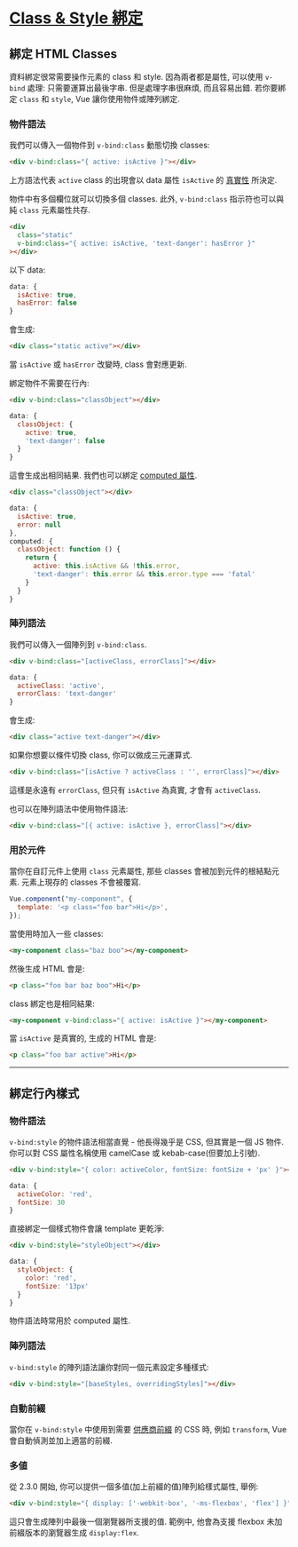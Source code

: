 # [Class & Style 綁定](https://vuejs.org/v2/guide/class-and-style.html)

## 綁定 HTML Classes

資料綁定很常需要操作元素的 class 和 style. 因為兩者都是屬性, 可以使用 `v-bind` 處理: 只需要運算出最後字串. 但是處理字串很麻煩, 而且容易出錯. 若你要綁定 `class` 和 `style`, Vue 讓你使用物件或陣列綁定.

### 物件語法

我們可以傳入一個物件到 `v-bind:class` 動態切換 classes:

```html
<div v-bind:class="{ active: isActive }"></div>
```

上方語法代表 `active` class 的出現會以 data 屬性 `isActive` 的 [真實性](https://developer.mozilla.org/en-US/docs/Glossary/Truthy) 所決定.

物件中有多個欄位就可以切換多個 classes. 此外, `v-bind:class` 指示符也可以與純 `class` 元素屬性共存.

```html
<div
  class="static"
  v-bind:class="{ active: isActive, 'text-danger': hasError }"
></div>
```

以下 data:

```javascript
data: {
  isActive: true,
  hasError: false
}
```

會生成:

```html
<div class="static active"></div>
```

當 `isActive` 或 `hasError` 改變時, class 會對應更新.

綁定物件不需要在行內:

```html
<div v-bind:class="classObject"></div>
```

```javascript
data: {
  classObject: {
    active: true,
    'text-danger': false
  }
}
```

這會生成出相同結果. 我們也可以綁定 [computed 屬性](https://vuejs.org/v2/guide/computed.html).

```html
<div class="classObject"></div>
```

```javascript
data: {
  isActive: true,
  error: null
},
computed: {
  classObject: function () {
    return {
      active: this.isActive && !this.error,
      'text-danger': this.error && this.error.type === 'fatal'
    }
  }
}
```

### 陣列語法

我們可以傳入一個陣列到 `v-bind:class`.

```html
<div v-bind:class="[activeClass, errorClass]"></div>
```

```javascript
data: {
  activeClass: 'active',
  errorClass: 'text-danger'
}
```

會生成:

```html
<div class="active text-danger"></div>
```

如果你想要以條件切換 class, 你可以做成三元運算式.

```html
<div v-bind:class="[isActive ? activeClass : '', errorClass]"></div>
```

這樣是永遠有 `errorClass`, 但只有 `isActive` 為真實, 才會有 `activeClass`.

也可以在陣列語法中使用物件語法:

```html
<div v-bind:class="[{ active: isActive }, errorClass]"></div>
```

### 用於元件

當你在自訂元件上使用 `class` 元素屬性, 那些 classes 會被加到元件的根結點元素. 元素上現存的 classes 不會被覆寫.

```javascript
Vue.component("my-component", {
  template: '<p class="foo bar">Hi</p>',
});
```

當使用時加入一些 classes:

```html
<my-component class="baz boo"></my-component>
```

然後生成 HTML 會是:

```html
<p class="foo bar baz boo">Hi</p>
```

class 綁定也是相同結果:

```html
<my-component v-bind:class="{ active: isActive }"></my-component>
```

當 `isActive` 是真實的, 生成的 HTML 會是:

```html
<p class="foo bar active">Hi</p>
```

---

## 綁定行內樣式

### 物件語法

`v-bind:style` 的物件語法相當直覺 - 他長得幾乎是 CSS, 但其實是一個 JS 物件. 你可以對 CSS 屬性名稱使用 camelCase 或 kebab-case(但要加上引號).

```html
<div v-bind:style="{ color: activeColor, fontSize: fontSize + 'px' }"></div>
```

```javascript
data: {
  activeColor: 'red',
  fontSize: 30
}
```

直接綁定一個樣式物件會讓 template 更乾淨:

```html
<div v-bind:style="styleObject"></div>
```

```javascript
data: {
  styleObject: {
    color: 'red',
    fontSize: '13px'
  }
}
```

物件語法時常用於 computed 屬性.

### 陣列語法

`v-bind:style` 的陣列語法讓你對同一個元素設定多種樣式:

```html
<div v-bind:style="[baseStyles, overridingStyles]"></div>
```

### 自動前綴

當你在 `v-bind:style` 中使用到需要 [供應商前綴](https://developer.mozilla.org/en-US/docs/Glossary/Vendor_Prefix) 的 CSS 時, 例如 `transform`, Vue 會自動偵測並加上適當的前綴.

### 多値

從 2.3.0 開始, 你可以提供一個多值(加上前綴的值)陣列給樣式屬性, 舉例:

```html
<div v-bind:style="{ display: ['-webkit-box', '-ms-flexbox', 'flex'] }"></div>
```

這只會生成陣列中最後一個瀏覽器所支援的值. 範例中, 他會為支援 flexbox 未加前綴版本的瀏覽器生成 `display:flex`.
